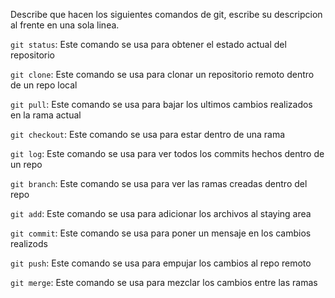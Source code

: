 Describe que hacen los siguientes comandos de git, escribe su descripcion al frente en una sola linea.

`git status`: Este comando se usa para obtener el estado actual del repositorio

`git clone`: Este comando se usa para clonar un repositorio remoto dentro de un repo local

`git pull`: Este comando se usa para bajar los ultimos cambios realizados en la rama actual

`git checkout`: Este comando se usa para estar dentro de una rama 

`git log`: Este comando se usa para ver todos los commits hechos dentro de un repo

`git branch`: Este comando se usa para ver las ramas creadas dentro del repo

`git add`: Este comando se usa para adicionar los archivos al staying area

`git commit`: Este comando se usa para poner un mensaje en los cambios realizods

`git push`: Este comando se usa para empujar los cambios al repo remoto

`git merge`: Este comando se usa para mezclar los cambios entre las ramas
